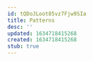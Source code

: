 ```yaml
---
id: tQDoJLoot85vz7Fjw9SIa
title: Patterns
desc: ''
updated: 1634718415268
created: 1634718415268
stub: true
---
```


